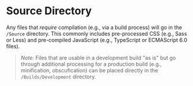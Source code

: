 # Source Directory

Any files that *require* compilation (e.g., via a build process) will go in the `/Source` directory. This commonly includes pre-processed CSS (e.g., Sass or Less) and pre-compiled JavaScript (e.g., TypeScript or ECMAScript 6.0 files).

> *Note:* Files that are usable in a development build "as is" but go through additional processing for a production build (e.g., minification, obscufication) can be placed directly in the `/Builds/Development` directory.